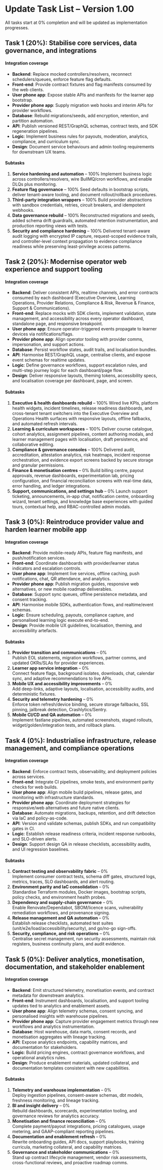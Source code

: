 # Update Task List – Version 1.00

All tasks start at 0% completion and will be updated as implementation progresses.

## Task 1 (20%): Stabilise core services, data governance, and integrations

#### Integration coverage
- **Backend**: Replace mocked controllers/resolvers, reconnect schedulers/queues, enforce feature flag defaults.
- **Front-end**: Provide contract fixtures and flag manifests consumed by the web clients.
- **User phone app**: Expose stable APIs and manifests for the learner app bootstrap.
- **Provider phone app**: Supply migration web hooks and interim APIs for provider workflows.
- **Database**: Rebuild migrations/seeds, add encryption, retention, and partition automation.
- **API**: Publish versioned REST/GraphQL schemas, contract tests, and SDK regeneration pipelines.
- **Logic**: Implement business rules for payouts, moderation, analytics, compliance, and curriculum sync.
- **Design**: Document service behaviours and admin tooling requirements for downstream UX teams.

#### Subtasks
1. **Service hardening and automation** – 100%
   Implement business logic across controllers/resolvers, wire BullMQ/cron workflows, and enable DLQs plus monitoring.
2. **Feature flag governance** – 100%
   Seed defaults in bootstrap scripts, deliver tenant-aware tooling, and document rollout/rollback procedures.
3. **Third-party integration wrappers** – 100%
   Build provider abstractions with sandbox credentials, retries, circuit breakers, and idempotent webhooks.
4. **Data governance rebuild** – 100%
   Reconstructed migrations and seeds, added schema drift guardrails, automated retention instrumentation, and production reporting views with tests.
5. **Security and compliance hardening** – 100%
   Delivered tenant-aware audit logging with encrypted IP capture, request-scoped evidence trails, and controller-level context propagation to evidence compliance readiness while preserving least-privilege access patterns.

## Task 2 (20%): Modernise operator web experience and support tooling

#### Integration coverage
- **Backend**: Deliver consistent APIs, realtime channels, and error contracts consumed by each dashboard (Executive Overview, Learning Operations, Provider Relations, Compliance & Risk, Revenue & Finance, Support & Communications).
- **Front-end**: Replace mocks with SDK clients, implement validation, state management, and accessibility across every operator dashboard, standalone page, and responsive breakpoint.
- **User phone app**: Ensure operator-triggered events propagate to learner devices via notifications/flags.
- **Provider phone app**: Align operator tooling with provider comms, impersonation, and support actions.
- **Database**: Persist workflow states, audit trails, and localisation bundles.
- **API**: Harmonise REST/GraphQL usage, centralise clients, and expose event schemas for realtime updates.
- **Logic**: Define governance workflows, support escalation rules, and multi-step journey logic for each dashboard/page flow.
- **Design**: Deliver responsive layouts, theming tokens, accessibility specs, and localisation coverage per dashboard, page, and screen.

#### Subtasks
1. **Executive & health dashboards rebuild** – 100%
   Wired live KPIs, platform health widgets, incident timelines, release readiness dashboards, and cross-tenant tenant switchers into the Executive Overview and Operations Health surfaces with responsive layouts, offline fallbacks, and automated refresh intervals.
2. **Learning & curriculum workspaces** – 100%
   Deliver course catalogue, cohort analytics, assignment pipelines, content authoring modals, and learner management pages with localisation, draft persistence, and collaborative editing.
3. **Compliance & governance consoles** – 100%
   Delivered audit, accreditation, attestation analytics, risk heatmaps, incident response orchestration, and evidence export screens backed by secure storage and granular permissions.
4. **Finance & monetisation centres** – 0%
   Build billing centre, payout approvals, revenue dashboards, experimentation lab, pricing configuration, and financial reconciliation screens with real-time data, error handling, and ledger integrations.
5. **Support, communications, and settings hub** – 0%
   Launch support ticketing, announcements, in-app chat, notification centre, onboarding wizard, tenant settings, and knowledge base experiences with guided tours, contextual help, and RBAC-controlled admin modals.

## Task 3 (0%): Reintroduce provider value and harden learner mobile app

#### Integration coverage
- **Backend**: Provide mobile-ready APIs, feature flag manifests, and push/notification services.
- **Front-end**: Coordinate dashboards with provider/learner status indicators and escalation controls.
- **User phone app**: Implement live services, offline caching, push notifications, chat, QR attendance, and analytics.
- **Provider phone app**: Publish migration guides, responsive web alternatives, or new mobile roadmap deliverables.
- **Database**: Support sync queues, offline persistence metadata, and consent tracking.
- **API**: Harmonise mobile SDKs, authentication flows, and realtime/event schemas.
- **Logic**: Ensure scheduling, payouts, compliance capture, and personalised learning logic execute end-to-end.
- **Design**: Provide mobile UX guidelines, localisation, theming, and accessibility artefacts.

#### Subtasks
1. **Provider transition and communications** – 0%  
   Publish EOL statements, migration workflows, partner comms, and updated OKRs/SLAs for provider experiences.
2. **Learner app service integration** – 0%  
   Connect feature flags, background isolates, downloads, chat, calendar sync, and adaptive recommendations to live APIs.
3. **Mobile UX and accessibility improvements** – 0%  
   Add deep-links, adaptive layouts, localisation, accessibility audits, and deterministic fixtures.
4. **Security and telemetry hardening** – 0%  
   Enforce token refresh/device binding, secure storage fallbacks, SSL pinning, jailbreak detection, Crashlytics/Sentry.
5. **Mobile CI/CD and QA automation** – 0%  
   Implement fastlane pipelines, automated screenshots, staged rollouts, widget/golden/integration tests, and rollback plans.

## Task 4 (0%): Industrialise infrastructure, release management, and compliance operations

#### Integration coverage
- **Backend**: Enforce contract tests, observability, and deployment policies across services.
- **Front-end**: Integrate CI pipelines, smoke tests, and environment parity checks for web builds.
- **User phone app**: Align mobile build pipelines, release gates, and monitoring with infrastructure standards.
- **Provider phone app**: Coordinate deployment strategies for responsive/web alternatives and future native clients.
- **Database**: Automate migrations, backups, retention, and drift detection via IaC and policy-as-code.
- **API**: Version and validate schemas, publish SDKs, and run compatibility gates in CI.
- **Logic**: Establish release readiness criteria, incident response runbooks, and SLO-driven alerts.
- **Design**: Support design QA in release checklists, accessibility audits, and UI regression baselines.

#### Subtasks
1. **Contract testing and observability fabric** – 0%  
   Implement consumer contract tests, schema diff gates, structured logs, metrics, traces, SLO dashboards, and alert routing.
2. **Environment parity and IaC consolidation** – 0%  
   Standardise Terraform modules, Docker images, bootstrap scripts, policy checks, and environment health probes.
3. **Dependency and supply-chain governance** – 0%  
   Enable Renovate/Dependabot, SBOM/licence scans, vulnerability remediation workflows, and provenance signing.
4. **Release management and QA automation** – 0%  
   Establish release checklists, automated test suites (unit/e2e/load/accessibility/security), and go/no-go sign-offs.
5. **Security, compliance, and risk operations** – 0%  
   Centralise secret management, run security assessments, maintain risk registers, business continuity plans, and audit evidence.

## Task 5 (0%): Deliver analytics, monetisation, documentation, and stakeholder enablement

#### Integration coverage
- **Backend**: Emit structured telemetry, monetisation events, and contract metadata for downstream analytics.
- **Front-end**: Instrument dashboards, localisation, and support tooling updates tied to analytics and enablement assets.
- **User phone app**: Align telemetry schemas, consent syncing, and personalised insights with warehouse pipelines.
- **Provider phone app**: Capture provider engagement metrics through new workflows and analytics instrumentation.
- **Database**: Host warehouse, data marts, consent records, and monetisation aggregates with lineage tracking.
- **API**: Expose analytics endpoints, capability matrices, and documentation for stakeholders.
- **Logic**: Build pricing engines, contract governance workflows, and operational analytics rules.
- **Design**: Produce enablement materials, updated collateral, and documentation templates consistent with new capabilities.

#### Subtasks
1. **Telemetry and warehouse implementation** – 0%  
   Deploy ingestion pipelines, consent-aware schemas, dbt models, freshness monitoring, and lineage tracking.
2. **BI and insight delivery** – 0%  
   Rebuild dashboards, scorecards, experimentation tooling, and governance reviews for analytics accuracy.
3. **Monetisation and finance reconciliation** – 0%  
   Complete payment/payout integrations, pricing catalogues, usage metering, and GAAP-compliant reporting pipelines.
4. **Documentation and enablement refresh** – 0%  
   Rewrite onboarding guides, API docs, support playbooks, training curricula, marketing collateral, and capability matrices.
5. **Governance and stakeholder communications** – 0%  
   Stand up contract lifecycle management, vendor risk assessments, cross-functional reviews, and proactive roadmap comms.
